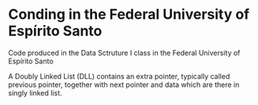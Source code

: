 # Conding in the Federal University of Espírito Santo
Code produced in the Data Sctruture I class in the Federal University of Espírito Santo

A Doubly Linked List (DLL) contains an extra pointer, typically called previous pointer, together with next pointer and data which are there in singly linked list.